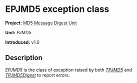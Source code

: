 # EPJMD5 exception class

**Project:** [MD5 Message Digest Unit](../API.md)

**Unit:** _PJMD5_

**Introduced:** v1.0

## Description

_EPJMD5_ is the class of exception raised by both [_TPJMD5_](./TPJMD5.md) and [_TPJMD5Digest_](./TPJMD5Digest.md) to report errors.

